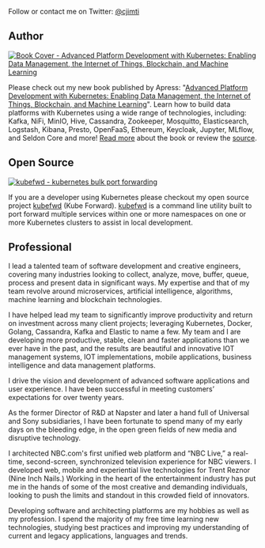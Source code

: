 Follow or contact me on Twitter: [@cjimti](https://twitter.com/cjimti)

## Author

[![Book Cover - Advanced Platform Development with Kubernetes: Enabling Data Management, the Internet of Things, Blockchain, and Machine Learning](https://raw.githubusercontent.com/apk8s/book-source/master/img/apk8s-banner-w.jpg)](https://amzn.to/3g3ihZ3)

Please check out my new book published by Apress: "[Advanced Platform Development with Kubernetes: Enabling Data Management, the Internet of Things, Blockchain, and Machine Learning](https://www.amazon.com/Advanced-Platform-Development-Kubernetes-Management/dp/1484256107/)". Learn how to build data platforms with Kubernetes using a wide range of technologies, including: Kafka, NiFi, MinIO, Hive, Cassandra, Zookeeper, Mosquitto, Elasticsearch, Logstash, Kibana, Presto, OpenFaaS, Ethereum, Keycloak, Jupyter, MLflow, and Seldon Core and more! [Read more](https://imti.co/kubernetes-platform-book/) about the book or review the [source](https://github.com/apk8s/book-source). 

## Open Source

[![kubefwd - kubernetes bulk port forwarding](https://raw.githubusercontent.com/txn2/kubefwd/master/kubefwd-mast2.jpg)](https://github.com/txn2/kubefwd)

If you are a developer using Kubernetes please checkout my open source project [kubefwd](https://github.com/txn2/kubefwd) (Kube Forward). [kubefwd](https://github.com/txn2/kubefwd) is a command line utility built to port forward multiple services within one or more namespaces on one or more Kubernetes clusters to assist in local development.

## Professional

I lead a talented team of software development and creative engineers, covering many industries looking to collect, analyze, move, buffer, queue, process and present data in significant ways. My expertise and that of my team revolve around microservices, artificial intelligence, algorithms, machine learning and blockchain technologies.

I have helped lead my team to significantly improve productivity and return on investment across many client projects; leveraging Kubernetes, Docker, Golang, Cassandra, Kafka and Elastic to name a few. My team and I are developing more productive, stable, clean and faster applications than we ever have in the past, and the results are beautiful and innovative IOT management systems, IOT implementations, mobile applications, business intelligence and data management platforms.

I drive the vision and development of advanced software applications and user experience. I have been successful in meeting customers’ expectations for over twenty years.

As the former Director of R&D at Napster and later a hand full of Universal and Sony subsidiaries, I have been fortunate to spend many of my early days on the bleeding edge, in the open green fields of new media and disruptive technology.

I architected NBC.com's first unified web platform and “NBC Live,” a real-time, second-screen, synchronized television experience for NBC viewers. I developed web, mobile and experiential live technologies for Trent Reznor (Nine Inch Nails.) Working in the heart of the entertainment industry has put me in the hands of some of the most creative and demanding individuals, looking to push the limits and standout in this crowded field of innovators.

Developing software and architecting platforms are my hobbies as well as my profession. I spend the majority of my free time learning new technologies, studying best practices and improving my understanding of current and legacy applications, languages and trends.

<!--
**cjimti/cjimti** is a ✨ _special_ ✨ repository because its `README.md` (this file) appears on your GitHub profile.

Here are some ideas to get you started:

- 🔭 I’m currently working on ...
- 🌱 I’m currently learning ...
- 👯 I’m looking to collaborate on ...
- 🤔 I’m looking for help with ...
- 💬 Ask me about ...
- 📫 How to reach me: ...
- 😄 Pronouns: ...
- ⚡ Fun fact: ...
-->
